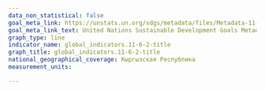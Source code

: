 ```yaml
---
data_non_statistical: false
goal_meta_link: https://unstats.un.org/sdgs/metadata/files/Metadata-11-06-02.pdf
goal_meta_link_text: United Nations Sustainable Development Goals Metadata (PDF 211 B)
graph_type: line
indicator_name: global_indicators.11-6-2-title
graph_title: global_indicators.11-6-2-title
national_geographical_coverage: Кыргызская Республика
measurement_units: 

---
```

